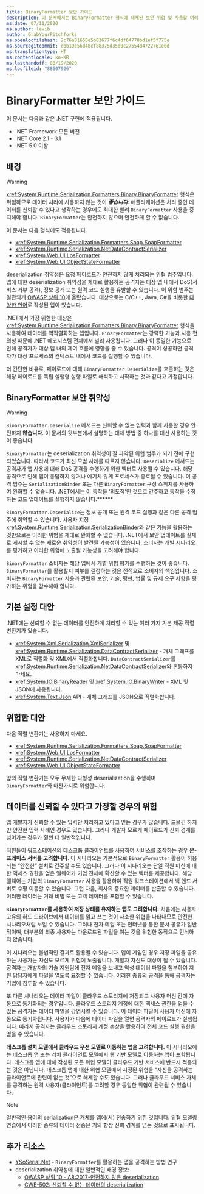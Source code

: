 ```yaml
---
title: BinaryFormatter 보안 가이드
description: 이 문서에서는 BinaryFormatter 형식에 내재된 보안 위험 및 사용할 여러 직렬 변환기에 대한 권장 사항을 설명합니다.
ms.date: 07/11/2020
ms.author: levib
author: GrabYourPitchforks
ms.openlocfilehash: 2c76a81650e5b83677f6c4df64770bd1ef5f775e
ms.sourcegitcommit: cbb19e56d48cf88375d35d0c27554d4722761e0d
ms.translationtype: HT
ms.contentlocale: ko-KR
ms.lasthandoff: 08/19/2020
ms.locfileid: "88607926"
---
```

# <a name="binaryformatter-security-guide"></a>BinaryFormatter 보안 가이드

이 문서는 다음과 같은 .NET 구현에 적용됩니다.

* .NET Framework 모든 버전
* .NET Core 2.1 - 3.1
* .NET 5.0 이상

## <a name="background"></a>배경

> [!WARNING]
> <xref:System.Runtime.Serialization.Formatters.Binary.BinaryFormatter> 형식은 위험하므로 데이터 처리에 사용하지 않는 것이 ***좋습니다***. 애플리케이션은 처리 중인 데이터를 신뢰할 수 있다고 생각하는 경우에도 최대한 빨리 `BinaryFormatter` 사용을 중지해야 합니다. `BinaryFormatter`는 안전하지 않으며 안전하게 할 수 없습니다.

이 문서는 다음 형식에도 적용됩니다.

* <xref:System.Runtime.Serialization.Formatters.Soap.SoapFormatter>
* <xref:System.Runtime.Serialization.NetDataContractSerializer>
* <xref:System.Web.UI.LosFormatter>
* <xref:System.Web.UI.ObjectStateFormatter>

deserialization 취약성은 요청 페이로드가 안전하지 않게 처리되는 위협 범주입니다. 앱에 대한 deserialization 취약성을 제대로 활용하는 공격자는 대상 앱 내에서 DoS(서비스 거부 공격), 정보 공개 또는 원격 코드 실행을 유발할 수 있습니다. 이 위험 범주는 일관되게 [OWASP 상위 10](https://owasp.org/www-project-top-ten/)에 올랐습니다. 대상으로는 C/C++, Java, C#을 비롯한 [다양한 언어](https://owasp.org/www-community/vulnerabilities/Deserialization_of_untrusted_data)로 작성된 앱이 있습니다.

.NET에서 가장 위험한 대상은 <xref:System.Runtime.Serialization.Formatters.Binary.BinaryFormatter> 형식을 사용하여 데이터를 역직렬화하는 앱입니다. `BinaryFormatter`는 강력한 기능과 사용 편의성 때문에 .NET 에코시스템 전체에서 널리 사용됩니다. 그러나 이 동일한 기능으로 인해 공격자가 대상 앱 내의 제어 흐름에 영향을 줄 수 있습니다. 공격이 성공하면 공격자가 대상 프로세스의 컨텍스트 내에서 코드를 실행할 수 있습니다.

더 간단한 비유로, 페이로드에 대해 `BinaryFormatter.Deserialize`를 호출하는 것은 해당 페이로드를 독립 실행형 실행 파일로 해석하고 시작하는 것과 같다고 가정합니다.

## <a name="binaryformatter-security-vulnerabilities"></a>BinaryFormatter 보안 취약성

> [!WARNING]
> `BinaryFormatter.Deserialize` 메서드는 신뢰할 수 없는 입력과 함께 사용할 경우 안전하지 __않습니다__. 이 문서의 뒷부분에서 설명하는 대체 방법 중 하나를 대신 사용하는 것이 좋습니다.

`BinaryFormatter`는 deserialization 취약성이 잘 파악된 위협 범주가 되기 전에 구현되었습니다. 따라서 코드가 최신 모범 사례를 따르지 않습니다. `Deserialize` 메서드는 공격자가 앱 사용에 대해 DoS 공격을 수행하기 위한 벡터로 사용될 수 있습니다. 해당 공격으로 인해 앱이 응답하지 않거나 예기치 않게 프로세스가 종료될 수 있습니다. 이 공격 범주는 `SerializationBinder` 또는 다른 `BinaryFormatter` 구성 스위치를 사용하여 완화할 수 없습니다. .NET에서는 이 동작을 ‘의도적’인 것으로 간주하고 동작을 수정하는 코드 업데이트를 실행하지 않습니다.******

`BinaryFormatter.Deserialize`는 정보 공개 또는 원격 코드 실행과 같은 다른 공격 범주에 취약할 수 있습니다. 사용자 지정 <xref:System.Runtime.Serialization.SerializationBinder>와 같은 기능을 활용하는 것만으로는 이러한 위험을 제대로 완화할 수 없습니다. .NET에서 보안 업데이트를 실제로 게시할 수 없는 새로운 취약성이 발견될 가능성이 있습니다. 소비자는 개별 시나리오를 평가하고 이러한 위험에 노출될 가능성을 고려해야 합니다.

`BinaryFormatter` 소비자는 해당 앱에서 개별 위험 평가를 수행하는 것이 좋습니다. `BinaryFormatter`를 활용할지 여부를 결정하는 것은 전적으로 소비자의 책임입니다. 소비자는 `BinaryFormatter` 사용과 관련된 보안, 기술, 평판, 법률 및 규제 요구 사항을 평가하는 위험을 감수해야 합니다.

## <a name="preferred-alternatives"></a>기본 설정 대안

.NET에는 신뢰할 수 없는 데이터를 안전하게 처리할 수 있는 여러 가지 기본 제공 직렬 변환기가 있습니다.

* <xref:System.Xml.Serialization.XmlSerializer> 및 <xref:System.Runtime.Serialization.DataContractSerializer> - 개체 그래프를 XML로 직렬화 및 XML에서 직렬화합니다. `DataContractSerializer`를 <xref:System.Runtime.Serialization.NetDataContractSerializer>와 혼동하지 마세요.
* <xref:System.IO.BinaryReader> 및 <xref:System.IO.BinaryWriter> - XML 및 JSON에 사용됩니다.
* <xref:System.Text.Json> API - 개체 그래프를 JSON으로 직렬화합니다.

## <a name="dangerous-alternatives"></a>위험한 대안

다음 직렬 변환기는 사용하지 마세요.

* <xref:System.Runtime.Serialization.Formatters.Soap.SoapFormatter>
* <xref:System.Web.UI.LosFormatter>
* <xref:System.Runtime.Serialization.NetDataContractSerializer>
* <xref:System.Web.UI.ObjectStateFormatter>

앞의 직렬 변환기는 모두 무제한 다형성 deserialization을 수행하며 `BinaryFormatter`와 마찬가지로 위험합니다.

## <a name="the-risks-of-assuming-data-to-be-trustworthy"></a>데이터를 신뢰할 수 있다고 가정할 경우의 위험

앱 개발자가 신뢰할 수 있는 입력만 처리하고 있다고 믿는 경우가 많습니다. 드물긴 하지만 안전한 입력 사례인 경우도 있습니다. 그러나 개발자 모르게 페이로드가 신뢰 경계를 넘어가는 경우가 훨씬 더 일반적입니다.

직원들이 워크스테이션의 데스크톱 클라이언트를 사용하여 서비스를 조작하는 경우 __온-프레미스 서버를 고려합니다__. 이 시나리오는 기본적으로 `BinaryFormatter` 활용이 허용되는 “안전한” 설치로 간주할 수도 있습니다. 그러나 이 시나리오는 단일 직원 머신에 대한 액세스 권한을 얻은 맬웨어가 기업 전체에 확산할 수 있는 벡터를 제공합니다. 해당 맬웨어는 기업의 `BinaryFormatter` 사용을 활용하여 직원 워크스테이션에서 백 엔드 서버로 수평 이동할 수 있습니다. 그런 다음, 회사의 중요한 데이터를 반출할 수 있습니다. 이러한 데이터는 거래 비밀 또는 고객 데이터를 포함할 수 있습니다.

__`BinaryFormatter`를 사용하여 저장 상태를 유지하는 앱도 고려합니다.__ 처음에는 사용자 고유의 하드 드라이브에서 데이터를 읽고 쓰는 것이 사소한 위협을 나타내므로 안전한 시나리오처럼 보일 수 있습니다. 그러나 전자 메일 또는 인터넷을 통한 문서 공유가 일반적이며, 대부분의 최종 사용자는 다운로드된 파일을 여는 것을 위험한 동작으로 인식하지 않습니다.

이 시나리오는 불법적인 결과로 활용될 수 있습니다. 앱이 게임인 경우 저장 파일을 공유하는 사용자는 자신도 모르게 위험에 노출됩니다. 개발자 자신도 대상이 될 수 있습니다. 공격자는 개발자의 기술 지원팀에 전자 메일을 보내고 악성 데이터 파일을 첨부하여 지원 담당자에게 파일을 열도록 요청할 수 있습니다. 이러한 종류의 공격을 통해 공격자는 기업에 침투할 수 있습니다.

또 다른 시나리오는 데이터 파일이 클라우드 스토리지에 저장되고 사용자 머신 간에 자동으로 동기화되는 경우입니다. 클라우드 스토리지 계정에 대한 액세스 권한을 얻을 수 있는 공격자는 데이터 파일을 감염시킬 수 있습니다. 이 데이터 파일이 사용자 머신에 자동으로 동기화됩니다. 사용자가 다음에 데이터 파일을 열면 공격자의 페이로드가 실행됩니다. 따라서 공격자는 클라우드 스토리지 계정 손상을 활용하여 전체 코드 실행 권한을 얻을 수 있습니다.

__데스크톱 설치 모델에서 클라우드 우선 모델로 이동하는 앱을 고려합니다.__ 이 시나리오에는 데스크톱 앱 또는 리치 클라이언트 모델에서 웹 기반 모델로 이동하는 앱이 포함됩니다. 데스크톱 앱에 대해 작성된 모든 위협 모델이 클라우드 기반 서비스에 반드시 적용되는 것은 아닙니다. 데스크톱 앱에 대한 위협 모델에서 지정된 위협을 “자신을 공격하는 클라이언트에 관련이 없는 것”으로 해제할 수도 있습니다. 그러나 클라우드 서비스 자체를 공격하는 원격 사용자(클라이언트)를 고려할 경우 동일한 위협이 관련될 수 있습니다.

> [!NOTE]
> 일반적인 용어의 serialization은 개체를 앱에(서) 전송하기 위한 것입니다. 위협 모델링 연습에서 이러한 종류의 데이터 전송은 거의 항상 신뢰 경계를 넘는 것으로 표시됩니다.

## <a name="further-resources"></a>추가 리소스

* [YSoSerial.Net](https://github.com/pwntester/ysoserial.net) - `BinaryFormatter`를 활용하는 앱을 공격하는 방법 연구
* deserialization 취약성에 대한 일반적인 배경 정보:
  * [OWASP 상위 10 - A8:2017-안전하지 않은 deserialization](https://owasp.org/www-project-top-ten/OWASP_Top_Ten_2017/Top_10-2017_A8-Insecure_Deserialization)
  * [CWE-502: 신뢰할 수 없는 데이터의 deserialization](https://cwe.mitre.org/data/definitions/502.html)
